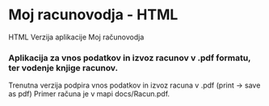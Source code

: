 # Moj racunovodja - HTML
HTML Verzija aplikacije Moj računovodja

### Aplikacija za vnos podatkov in izvoz racunov v .pdf formatu, ter vodenje knjige racunov.
Trenutna verzija podpira vnos podatkov in izvoz racuna v .pdf (print -> save as pdf)
Primer računa je v mapi docs/Racun.pdf.
